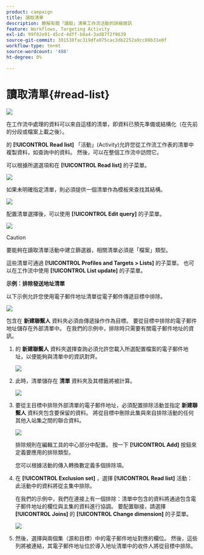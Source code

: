 ```yaml
---
product: campaign
title: 讀取清單
description: 瞭解有關「讀取」清單工作流活動的詳細資訊
feature: Workflows, Targeting Activity
exl-id: 99f82e91-45cd-4dff-b8a4-3ad87f2f9639
source-git-commit: 381538fac319dfa075cac3db2252a9cc80b31e0f
workflow-type: tm+mt
source-wordcount: '488'
ht-degree: 0%

---
```


# 讀取清單{#read-list}

![](../../assets/v7-only.svg)

在工作流中處理的資料可以來自這樣的清單，即資料已預先準備或結構化（在先前的分段或檔案上載之後）。

的 **[!UICONTROL Read list]** 「活動」(Activity)允許您從工作流工作表的清單中複製資料，如查詢中的資料。 然後，可以在整個工作流中訪問它。

可以根據所選選項和在 **[!UICONTROL Read list]** 的子菜單。

![](assets/list_edit_select_option_01.png)

如果未明確指定清單，則必須提供一個清單作為模板來查找其結構。

![](assets/s_advuser_list_template_select.png)

配置清單選擇後，可以使用 **[!UICONTROL Edit query]** 的子菜單。

![](assets/wf_readlist_1.png)

>[!CAUTION]
>
>要能夠在讀取清單活動中建立篩選器，相關清單必須是「檔案」類型。

這些清單可通過 **[!UICONTROL Profiles and Targets > Lists]** 的子菜單。 也可以在工作流中使用 **[!UICONTROL List update]** 的子菜單。

**示例：排除發送地址清單**

以下示例允許您使用電子郵件地址清單從電子郵件傳遞目標中排除。

![](assets/s_advuser_list_read_sample_1.png)

包含在 **新建聯繫人** 資料夾必須由傳遞操作作為目標。 要從目標中排除的電子郵件地址儲存在外部清單中。 在我們的示例中，排除時只需要有關電子郵件地址的資訊。

1. 的 **新建聯繫人** 資料夾選擇查詢必須允許您載入所選配置檔案的電子郵件地址，以便能夠與清單中的資訊對齊。

   ![](assets/s_advuser_list_read_sample_0.png)

1. 此時，清單儲存在 **清單** 資料夾及其標籤將被計算。

   ![](assets/s_advuser_list_read_sample_2.png)

1. 要從主目標中排除外部清單的電子郵件地址，必須配置排除活動並指定 **新建聯繫人** 資料夾包含要保留的資料。 將從目標中刪除此集與來自排除活動的任何其他入站集之間的聯合資料。

   ![](assets/s_advuser_list_read_sample_3.png)

   排除規則在編輯工具的中心部分中配置。 按一下 **[!UICONTROL Add]** 按鈕來定義要應用的排除類型。

   您可以根據活動的傳入轉換數定義多個排除項。

1. 在 **[!UICONTROL Exclusion set]** ，選擇 **[!UICONTROL Read list]** 活動：此活動中的資料將從主集中排除。

   在我們的示例中，我們在連接上有一個排除：清單中包含的資料將通過包含電子郵件地址的欄位與主集的資料進行協調。 要配置聯接，請選擇 **[!UICONTROL Joins]** 的 **[!UICONTROL Change dimension]** 的子菜單。

   ![](assets/s_advuser_list_read_sample_4.png)

1. 然後，選擇與兩個集（源和目標）中的電子郵件地址對應的欄位。 然後，這些列將被連結，其電子郵件地址位於導入地址清單中的收件人將從目標中排除。
